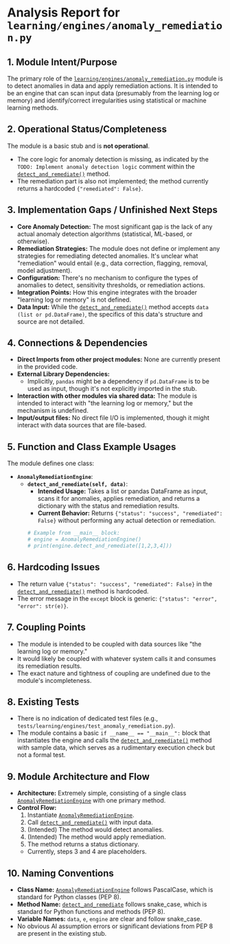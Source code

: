 # Analysis Report for `learning/engines/anomaly_remediation.py`

## 1. Module Intent/Purpose

The primary role of the [`learning/engines/anomaly_remediation.py`](learning/engines/anomaly_remediation.py:1) module is to detect anomalies in data and apply remediation actions. It is intended to be an engine that can scan input data (presumably from the learning log or memory) and identify/correct irregularities using statistical or machine learning methods.

## 2. Operational Status/Completeness

The module is a basic stub and is **not operational**.
- The core logic for anomaly detection is missing, as indicated by the `TODO: Implement anomaly detection logic` comment within the [`detect_and_remediate()`](learning/engines/anomaly_remediation.py:11) method.
- The remediation part is also not implemented; the method currently returns a hardcoded `{"remediated": False}`.

## 3. Implementation Gaps / Unfinished Next Steps

-   **Core Anomaly Detection:** The most significant gap is the lack of any actual anomaly detection algorithms (statistical, ML-based, or otherwise).
-   **Remediation Strategies:** The module does not define or implement any strategies for remediating detected anomalies. It's unclear what "remediation" would entail (e.g., data correction, flagging, removal, model adjustment).
-   **Configuration:** There's no mechanism to configure the types of anomalies to detect, sensitivity thresholds, or remediation actions.
-   **Integration Points:** How this engine integrates with the broader "learning log or memory" is not defined.
-   **Data Input:** While the [`detect_and_remediate()`](learning/engines/anomaly_remediation.py:11) method accepts `data (list or pd.DataFrame)`, the specifics of this data's structure and source are not detailed.

## 4. Connections & Dependencies

-   **Direct Imports from other project modules:** None are currently present in the provided code.
-   **External Library Dependencies:**
    -   Implicitly, `pandas` might be a dependency if `pd.DataFrame` is to be used as input, though it's not explicitly imported in the stub.
-   **Interaction with other modules via shared data:** The module is intended to interact with "the learning log or memory," but the mechanism is undefined.
-   **Input/output files:** No direct file I/O is implemented, though it might interact with data sources that are file-based.

## 5. Function and Class Example Usages

The module defines one class:

-   **`AnomalyRemediationEngine`**:
    -   **`detect_and_remediate(self, data)`**:
        -   **Intended Usage:** Takes a list or pandas DataFrame as input, scans it for anomalies, applies remediation, and returns a dictionary with the status and remediation results.
        -   **Current Behavior:** Returns `{"status": "success", "remediated": False}` without performing any actual detection or remediation.
        ```python
        # Example from __main__ block:
        # engine = AnomalyRemediationEngine()
        # print(engine.detect_and_remediate([1,2,3,4]))
        ```

## 6. Hardcoding Issues

-   The return value `{"status": "success", "remediated": False}` in the [`detect_and_remediate()`](learning/engines/anomaly_remediation.py:11) method is hardcoded.
-   The error message in the `except` block is generic: `{"status": "error", "error": str(e)}`.

## 7. Coupling Points

-   The module is intended to be coupled with data sources like "the learning log or memory."
-   It would likely be coupled with whatever system calls it and consumes its remediation results.
-   The exact nature and tightness of coupling are undefined due to the module's incompleteness.

## 8. Existing Tests

-   There is no indication of dedicated test files (e.g., `tests/learning/engines/test_anomaly_remediation.py`).
-   The module contains a basic `if __name__ == "__main__":` block that instantiates the engine and calls the [`detect_and_remediate()`](learning/engines/anomaly_remediation.py:11) method with sample data, which serves as a rudimentary execution check but not a formal test.

## 9. Module Architecture and Flow

-   **Architecture:** Extremely simple, consisting of a single class [`AnomalyRemediationEngine`](learning/engines/anomaly_remediation.py:7) with one primary method.
-   **Control Flow:**
    1.  Instantiate [`AnomalyRemediationEngine`](learning/engines/anomaly_remediation.py:7).
    2.  Call [`detect_and_remediate()`](learning/engines/anomaly_remediation.py:11) with input data.
    3.  (Intended) The method would detect anomalies.
    4.  (Intended) The method would apply remediation.
    5.  The method returns a status dictionary.
    -   Currently, steps 3 and 4 are placeholders.

## 10. Naming Conventions

-   **Class Name:** [`AnomalyRemediationEngine`](learning/engines/anomaly_remediation.py:7) follows PascalCase, which is standard for Python classes (PEP 8).
-   **Method Name:** [`detect_and_remediate`](learning/engines/anomaly_remediation.py:11) follows snake_case, which is standard for Python functions and methods (PEP 8).
-   **Variable Names:** `data`, `e`, `engine` are clear and follow snake_case.
-   No obvious AI assumption errors or significant deviations from PEP 8 are present in the existing stub.